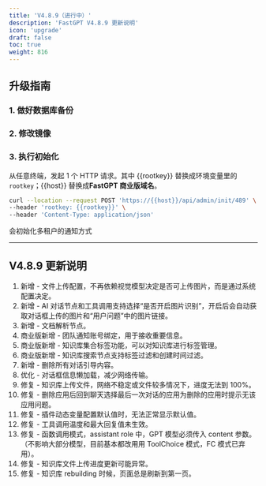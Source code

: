```yaml
---
title: 'V4.8.9（进行中）'
description: 'FastGPT V4.8.9 更新说明'
icon: 'upgrade'
draft: false
toc: true
weight: 816
---
```


## 升级指南

### 1. 做好数据库备份

### 2. 修改镜像


### 3. 执行初始化

从任意终端，发起 1 个 HTTP 请求。其中 {{rootkey}} 替换成环境变量里的 `rootkey`；{{host}} 替换成**FastGPT 商业版域名**。

```bash
curl --location --request POST 'https://{{host}}/api/admin/init/489' \
--header 'rootkey: {{rootkey}}' \
--header 'Content-Type: application/json'
```

会初始化多租户的通知方式

-------

## V4.8.9 更新说明

1. 新增 - 文件上传配置，不再依赖视觉模型决定是否可上传图片，而是通过系统配置决定。
2. 新增 - AI 对话节点和工具调用支持选择“是否开启图片识别”，开启后会自动获取对话框上传的图片和“用户问题”中的图片链接。
3. 新增 - 文档解析节点。
4. 商业版新增 - 团队通知账号绑定，用于接收重要信息。
5. 商业版新增 - 知识库集合标签功能，可以对知识库进行标签管理。
6. 商业版新增 - 知识库搜索节点支持标签过滤和创建时间过滤。
7. 新增 - 删除所有对话引导内容。
8. 优化 - 对话框信息懒加载，减少网络传输。
9. 修复 - 知识库上传文件，网络不稳定或文件较多情况下，进度无法到 100%。
10. 修复 - 删除应用后回到聊天选择最后一次对话的应用为删除的应用时提示无该应用问题。
11. 修复 - 插件动态变量配置默认值时，无法正常显示默认值。
12. 修复 - 工具调用温度和最大回复值未生效。
13. 修复 - 函数调用模式，assistant role 中，GPT 模型必须传入 content 参数。（不影响大部分模型，目前基本都改用用 ToolChoice 模式，FC 模式已弃用）。
14. 修复 - 知识库文件上传进度更新可能异常。
15. 修复 - 知识库 rebuilding 时候，页面总是刷新到第一页。
